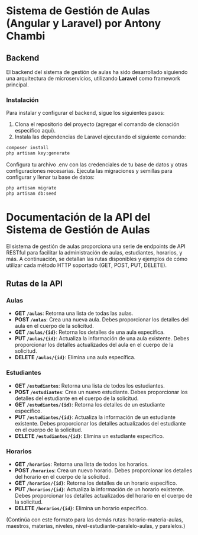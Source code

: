 # Sistema de Gestión de Aulas (Angular y Laravel) por Antony Chambi

## Backend

El backend del sistema de gestión de aulas ha sido desarrollado siguiendo una arquitectura de microservicios, utilizando **Laravel** como framework principal.

### Instalación

Para instalar y configurar el backend, sigue los siguientes pasos:

1. Clona el repositorio del proyecto (agregar el comando de clonación específico aquí).
2. Instala las dependencias de Laravel ejecutando el siguiente comando:

```bash
composer install
php artisan key:generate 
```
Configura tu archivo .env con las credenciales de tu base de datos y otras configuraciones necesarias.
Ejecuta las migraciones y semillas para configurar y llenar tu base de datos:
``` bash
php artisan migrate
php artisan db:seed
``` 

# Documentación de la API del Sistema de Gestión de Aulas

El sistema de gestión de aulas proporciona una serie de endpoints de API RESTful para facilitar la administración de aulas, estudiantes, horarios, y más. A continuación, se detallan las rutas disponibles y ejemplos de cómo utilizar cada método HTTP soportado (GET, POST, PUT, DELETE).

## Rutas de la API

### Aulas

- **GET `/aulas`**: Retorna una lista de todas las aulas.
- **POST `/aulas`**: Crea una nueva aula. Debes proporcionar los detalles del aula en el cuerpo de la solicitud.
- **GET `/aulas/{id}`**: Retorna los detalles de una aula específica.
- **PUT `/aulas/{id}`**: Actualiza la información de una aula existente. Debes proporcionar los detalles actualizados del aula en el cuerpo de la solicitud.
- **DELETE `/aulas/{id}`**: Elimina una aula específica.

### Estudiantes

- **GET `/estudiantes`**: Retorna una lista de todos los estudiantes.
- **POST `/estudiantes`**: Crea un nuevo estudiante. Debes proporcionar los detalles del estudiante en el cuerpo de la solicitud.
- **GET `/estudiantes/{id}`**: Retorna los detalles de un estudiante específico.
- **PUT `/estudiantes/{id}`**: Actualiza la información de un estudiante existente. Debes proporcionar los detalles actualizados del estudiante en el cuerpo de la solicitud.
- **DELETE `/estudiantes/{id}`**: Elimina un estudiante específico.

### Horarios

- **GET `/horarios`**: Retorna una lista de todos los horarios.
- **POST `/horarios`**: Crea un nuevo horario. Debes proporcionar los detalles del horario en el cuerpo de la solicitud.
- **GET `/horarios/{id}`**: Retorna los detalles de un horario específico.
- **PUT `/horarios/{id}`**: Actualiza la información de un horario existente. Debes proporcionar los detalles actualizados del horario en el cuerpo de la solicitud.
- **DELETE `/horarios/{id}`**: Elimina un horario específico.

(Continúa con este formato para las demás rutas: horario-materia-aulas, maestros, materias, niveles, nivel-estudiante-paralelo-aulas, y paralelos.)

